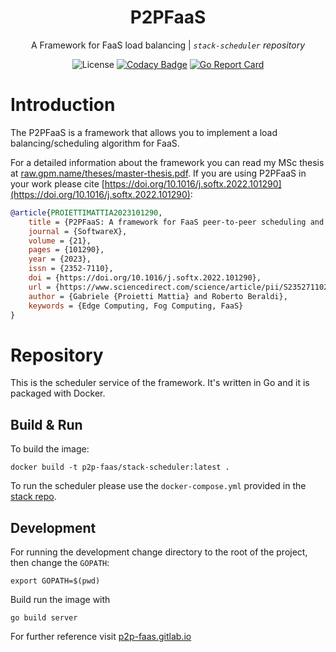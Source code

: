 <div align="center">

# P2PFaaS

A Framework for FaaS load balancing  | _`stack-scheduler` repository_

![License](https://img.shields.io/badge/license-GPLv3-green?style=flat)
[![Codacy Badge](https://app.codacy.com/project/badge/Grade/c0e7267c8935441fb53485dff6d5612b)](https://www.codacy.com/gl/p2p-faas/stack-scheduler/dashboard?utm_source=gitlab.com&amp;utm_medium=referral&amp;utm_content=p2p-faas/stack-scheduler&amp;utm_campaign=Badge_Grade)
[![Go Report Card](https://goreportcard.com/badge/gitlab.com/p2p-faas/stack-scheduler)](https://goreportcard.com/badge/gitlab.com/p2p-faas/stack-scheduler)

</div>

# Introduction

The P2PFaaS is a framework that allows you to implement a load balancing/scheduling algorithm for FaaS.

For a detailed information about the framework you can read my MSc thesis at [raw.gpm.name/theses/master-thesis.pdf](https://raw.gpm.name/theses/master-thesis.pdf). If you are using P2PFaaS in your work please cite [https://doi.org/10.1016/j.softx.2022.101290](https://doi.org/10.1016/j.softx.2022.101290):

```bibtex
@article{PROIETTIMATTIA2023101290,
    title = {P2PFaaS: A framework for FaaS peer-to-peer scheduling and load balancing in Fog and Edge computing},
    journal = {SoftwareX},
    volume = {21},
    pages = {101290},
    year = {2023},
    issn = {2352-7110},
    doi = {https://doi.org/10.1016/j.softx.2022.101290},
    url = {https://www.sciencedirect.com/science/article/pii/S2352711022002084},
    author = {Gabriele {Proietti Mattia} and Roberto Beraldi},
    keywords = {Edge Computing, Fog Computing, FaaS}
}
```

# Repository

This is the scheduler service of the framework. It's written in Go and it is packaged with Docker.

## Build & Run

To build the image:
```
docker build -t p2p-faas/stack-scheduler:latest .
```

To run the scheduler please use the `docker-compose.yml` provided in the [stack repo](https://gitlab.com/p2p-faas/stack).

## Development

For running the development change directory to the root of the project, then change the `GOPATH`:
```
export GOPATH=$(pwd)
```

Build run the image with 

```
go build server
```

For further reference visit [p2p-faas.gitlab.io](https://p2p-faas.gitlab.io/)